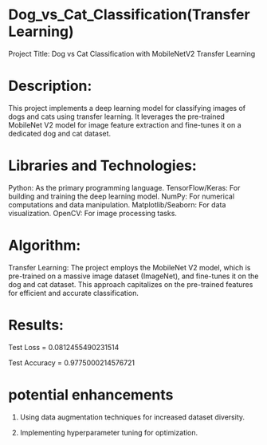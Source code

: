 # Dog_vs_Cat_Classification(Transfer Learning)

Project Title: Dog vs Cat Classification with MobileNetV2 Transfer Learning

# Description:
This project implements a deep learning model for classifying images of dogs and cats using transfer learning. It leverages the pre-trained MobileNet V2 model for image feature extraction and fine-tunes it on a dedicated dog and cat dataset.

# Libraries and Technologies:

Python: As the primary programming language.
TensorFlow/Keras: For building and training the deep learning model.
NumPy: For numerical computations and data manipulation.
Matplotlib/Seaborn: For data visualization.
OpenCV: For image processing tasks.

# Algorithm:

Transfer Learning: The project employs the MobileNet V2 model, which is pre-trained on a massive image dataset (ImageNet), and fine-tunes it on the dog and cat dataset. This approach capitalizes on the pre-trained features for efficient and accurate classification.


# Results:
Test Loss = 0.0812455490231514

Test Accuracy = 0.9775000214576721

# potential enhancements 

1. Using data augmentation techniques for increased dataset diversity.

2. Implementing hyperparameter tuning for optimization.
